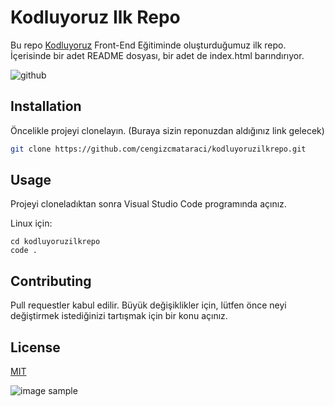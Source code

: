 # Kodluyoruz Ilk Repo

Bu repo [Kodluyoruz](https://www.kodluyoruz.org) Front-End Eğitiminde oluşturduğumuz ilk repo. İçerisinde bir adet README dosyası, bir adet de index.html barındırıyor.

![github](figures/github.png)

## Installation

Öncelikle projeyi clonelayın. (Buraya sizin reponuzdan aldığınız link gelecek)

```bash
git clone https://github.com/cengizcmataraci/kodluyoruzilkrepo.git
```

## Usage

Projeyi cloneladıktan sonra Visual Studio Code programında açınız.

Linux için:
```linux
cd kodluyoruzilkrepo
code .
```

## Contributing
Pull requestler kabul edilir. Büyük değişiklikler için, lütfen önce neyi değiştirmek istediğinizi tartışmak için bir konu açınız.


## License
[MIT](https://choosealicense.com/licenses/mit/)

![image sample](https://www.google.com/imgres?imgurl=https%3A%2F%2Fupload.wikimedia.org%2Fwikipedia%2Fcommons%2Fthumb%2F2%2F2c%2FExample_i18n.svg%2Flangtr-742px-Example_i18n.svg.png&tbnid=Mtw6G1rV5Qa2FM&vet=10CAIQxiAoAGoXChMI2Lv4lvuqjgMVAAAAAB0AAAAAEAY..i&imgrefurl=https%3A%2F%2Ftr.m.wikipedia.org%2Fwiki%2FDosya%3AExample_i18n.svg&docid=uMyyBjaZpU-YHM&w=742&h=768&itg=1&q=%C3%B6rnek%20resim&ved=0CAIQxiAoAGoXChMI2Lv4lvuqjgMVAAAAAB0AAAAAEAY)
